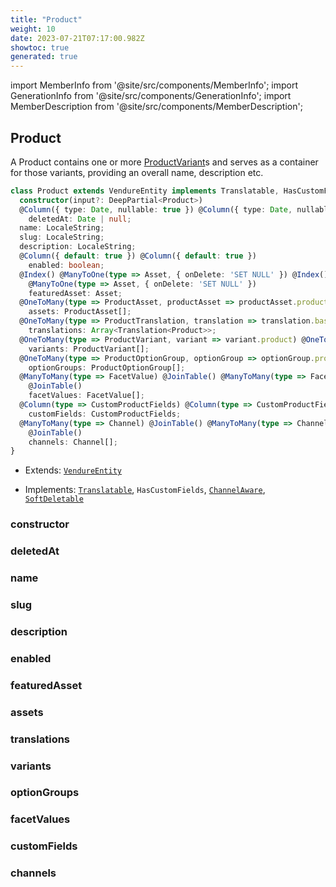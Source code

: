 ```yaml
---
title: "Product"
weight: 10
date: 2023-07-21T07:17:00.982Z
showtoc: true
generated: true
---
```

<!-- This file was generated from the Vendure source. Do not modify. Instead, re-run the "docs:build" script -->
import MemberInfo from '@site/src/components/MemberInfo';
import GenerationInfo from '@site/src/components/GenerationInfo';
import MemberDescription from '@site/src/components/MemberDescription';


## Product

<GenerationInfo sourceFile="packages/core/src/entity/product/product.entity.ts" sourceLine="25" packageName="@vendure/core" />

A Product contains one or more <a href='/docs/reference/typescript-api/entities/product-variant#productvariant'>ProductVariant</a>s and serves as a container for those variants,
providing an overall name, description etc.

```ts title="Signature"
class Product extends VendureEntity implements Translatable, HasCustomFields, ChannelAware, SoftDeletable {
  constructor(input?: DeepPartial<Product>)
  @Column({ type: Date, nullable: true }) @Column({ type: Date, nullable: true })
    deletedAt: Date | null;
  name: LocaleString;
  slug: LocaleString;
  description: LocaleString;
  @Column({ default: true }) @Column({ default: true })
    enabled: boolean;
  @Index() @ManyToOne(type => Asset, { onDelete: 'SET NULL' }) @Index()
    @ManyToOne(type => Asset, { onDelete: 'SET NULL' })
    featuredAsset: Asset;
  @OneToMany(type => ProductAsset, productAsset => productAsset.product) @OneToMany(type => ProductAsset, productAsset => productAsset.product)
    assets: ProductAsset[];
  @OneToMany(type => ProductTranslation, translation => translation.base, { eager: true }) @OneToMany(type => ProductTranslation, translation => translation.base, { eager: true })
    translations: Array<Translation<Product>>;
  @OneToMany(type => ProductVariant, variant => variant.product) @OneToMany(type => ProductVariant, variant => variant.product)
    variants: ProductVariant[];
  @OneToMany(type => ProductOptionGroup, optionGroup => optionGroup.product) @OneToMany(type => ProductOptionGroup, optionGroup => optionGroup.product)
    optionGroups: ProductOptionGroup[];
  @ManyToMany(type => FacetValue) @JoinTable() @ManyToMany(type => FacetValue)
    @JoinTable()
    facetValues: FacetValue[];
  @Column(type => CustomProductFields) @Column(type => CustomProductFields)
    customFields: CustomProductFields;
  @ManyToMany(type => Channel) @JoinTable() @ManyToMany(type => Channel)
    @JoinTable()
    channels: Channel[];
}
```
* Extends: <code><a href='/docs/reference/typescript-api/entities/vendure-entity#vendureentity'>VendureEntity</a></code>


* Implements: <code><a href='/docs/reference/typescript-api/entities/interfaces#translatable'>Translatable</a></code>, <code>HasCustomFields</code>, <code><a href='/docs/reference/typescript-api/entities/interfaces#channelaware'>ChannelAware</a></code>, <code><a href='/docs/reference/typescript-api/entities/interfaces#softdeletable'>SoftDeletable</a></code>



<div className="members-wrapper">

### constructor

<MemberInfo kind="method" type="(input?: DeepPartial&#60;<a href='/docs/reference/typescript-api/entities/product#product'>Product</a>&#62;) => Product"   />


### deletedAt

<MemberInfo kind="property" type="Date | null"   />


### name

<MemberInfo kind="property" type="LocaleString"   />


### slug

<MemberInfo kind="property" type="LocaleString"   />


### description

<MemberInfo kind="property" type="LocaleString"   />


### enabled

<MemberInfo kind="property" type="boolean"   />


### featuredAsset

<MemberInfo kind="property" type="<a href='/docs/reference/typescript-api/entities/asset#asset'>Asset</a>"   />


### assets

<MemberInfo kind="property" type="ProductAsset[]"   />


### translations

<MemberInfo kind="property" type="Array&#60;Translation&#60;<a href='/docs/reference/typescript-api/entities/product#product'>Product</a>&#62;&#62;"   />


### variants

<MemberInfo kind="property" type="<a href='/docs/reference/typescript-api/entities/product-variant#productvariant'>ProductVariant</a>[]"   />


### optionGroups

<MemberInfo kind="property" type="<a href='/docs/reference/typescript-api/entities/product-option-group#productoptiongroup'>ProductOptionGroup</a>[]"   />


### facetValues

<MemberInfo kind="property" type="<a href='/docs/reference/typescript-api/entities/facet-value#facetvalue'>FacetValue</a>[]"   />


### customFields

<MemberInfo kind="property" type="CustomProductFields"   />


### channels

<MemberInfo kind="property" type="<a href='/docs/reference/typescript-api/entities/channel#channel'>Channel</a>[]"   />




</div>
